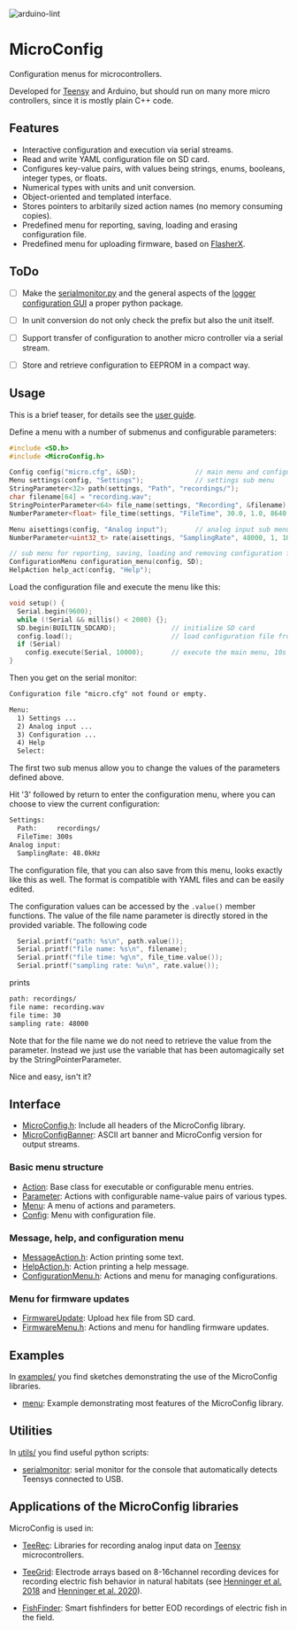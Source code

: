 ![arduino-lint](https://github.com/janscience/MicroConfig/actions/workflows/arduino-lint.yml/badge.svg)

# MicroConfig

Configuration menus for microcontrollers.

Developed for [Teensy](https://www.pjrc.com/teensy/) and Arduino, but
should run on many more micro controllers, since it is mostly plain
C++ code.


## Features

- Interactive configuration and execution via serial streams.
- Read and write YAML configuration file on SD card.
- Configures key-value pairs, with values being strings, enums, booleans, integer types, or floats.
- Numerical types with units and unit conversion.
- Object-oriented and templated interface.
- Stores pointers to arbitarily sized action names (no memory consuming copies).
- Predefined menu for reporting, saving, loading and erasing configuration file.
- Predefined menu for uploading firmware, based on [FlasherX](https://github.com/joepasquariello/FlasherX).


## ToDo

- [ ] Make the [serialmonitor.py](utils/serialmonitor.py) and the
      general aspects of the [logger configuration
      GUI](https://github.com/janscience/TeeGrid/blob/main/utils/loggerconf.py)
      a proper python package.
- [ ] In unit conversion do not only check the prefix but also the unit itself.
- [ ] Support transfer of configuration to another micro controller via
      a serial stream.
- [ ] Store and retrieve configuration to EEPROM in a compact way.


## Usage

This is a brief teaser, for details see the [user guide](docs/userguide.md).

Define a menu with a number of submenus and configurable parameters:

```c
#include <SD.h>
#include <MicroConfig.h>

Config config("micro.cfg", &SD);               // main menu and configuration file
Menu settings(config, "Settings");             // settings sub menu
StringParameter<32> path(settings, "Path", "recordings/");
char filename[64] = "recording.wav";
StringPointerParameter<64> file_name(settings, "Recording", &filename);
NumberParameter<float> file_time(settings, "FileTime", 30.0, 1.0, 8640.0, "%.0f", "s");

Menu aisettings(config, "Analog input");       // analog input sub menu
NumberParameter<uint32_t> rate(aisettings, "SamplingRate", 48000, 1, 1000000, "%.1f", "Hz", "kHz");

// sub menu for reporting, saving, loading and removing configuration file:
ConfigurationMenu configuration_menu(config, SD);
HelpAction help_act(config, "Help");
```

Load the configuration file and execute the menu like this:
```c
void setup() {
  Serial.begin(9600);
  while (!Serial && millis() < 2000) {};
  SD.begin(BUILTIN_SDCARD);              // initialize SD card
  config.load();                         // load configuration file from SD card
  if (Serial)
    config.execute(Serial, 10000);       // execute the main menu, 10s timeout
}
```

Then you get on the serial monitor:

```txt
Configuration file "micro.cfg" not found or empty.

Menu:
  1) Settings ...
  2) Analog input ...
  3) Configuration ...
  4) Help
  Select: 
```

The first two sub menus allow you to change the values of the
parameters defined above.

Hit '3' followed by return to enter the configuration menu,
where you can choose to view the current configuration:

```txt
Settings:
  Path:     recordings/
  FileTime: 300s
Analog input:
  SamplingRate: 48.0kHz
```

The configuration file, that you can also save from this menu, looks
exactly like this as well.  The format is compatible with YAML files
and can be easily edited.

The configuration values can be accessed by the `.value()` member
functions. The value of the file name parameter is directly stored in
the provided variable. The following code

```c
  Serial.printf("path: %s\n", path.value());
  Serial.printf("file name: %s\n", filename);
  Serial.printf("file time: %g\n", file_time.value());
  Serial.printf("sampling rate: %u\n", rate.value());
```

prints

```txt
path: recordings/
file name: recording.wav
file time: 30
sampling rate: 48000
```

Note that for the file name we do not need to retrieve the value from
the parameter. Instead we just use the variable that has been
automagically set by the StringPointerParameter.

Nice and easy, isn't it?


## Interface

- [MicroConfig.h](src/MicroConfig.h): Include all headers of the MicroConfig library.
- [MicroConfigBanner](src/MicroConfigBanner.h): ASCII art banner and MicroConfig version for output streams.

### Basic menu structure

- [Action](src/Action.h): Base class for executable or configurable menu entries.
- [Parameter](src/Parameter.h): Actions with configurable name-value pairs of various types.
- [Menu](src/Menu.h): A menu of actions and parameters.
- [Config](src/Config.h): Menu with configuration file.

### Message, help, and configuration menu

- [MessageAction.h](src/MessageAction.h): Action printing some text.
- [HelpAction.h](src/HelpAction.h): Action printing a help message.
- [ConfigurationMenu.h](src/ConfigurationMenu.h): Actions and menu for managing configurations.

### Menu for firmware updates

- [FirmwareUpdate](src/FirmwareUpdate.h): Upload hex file from SD card.
- [FirmwareMenu.h](src/ConfigurationMenu.h): Actions and menu for handling firmware updates.


## Examples

In [examples/](examples) you find sketches demonstrating the use of
the MicroConfig libraries.

- [menu](examples/menu): Example demonstrating most features of the MicroConfig library.


## Utilities

In [utils/](utils) you find useful python scripts:

- [serialmonitor](utils/serialmonitor.py): serial monitor for the
  console that automatically detects Teensys connected to USB.


## Applications of the MicroConfig libraries

MicroConfig is used in:

- [TeeRec](https://github.com/janscience/TeeRec): Libraries for
  recording analog input data on
  [Teensy](https://www.pjrc.com/teensy/) microcontrollers.

- [TeeGrid](https://github.com/janscience/TeeGrid): Electrode arrays
  based on 8-16channel recording devices for recording electric fish
  behavior in natural habitats (see [Henninger et
  al. 2018](https://doi.org/10.1523/JNEUROSCI.0350-18.2018) and
  [Henninger et al. 2020](https://doi.org/10.1242/jeb.206342)).

- [FishFinder](https://github.com/janscience/FishFinder): Smart
  fishfinders for better EOD recordings of electric fish in the field.
